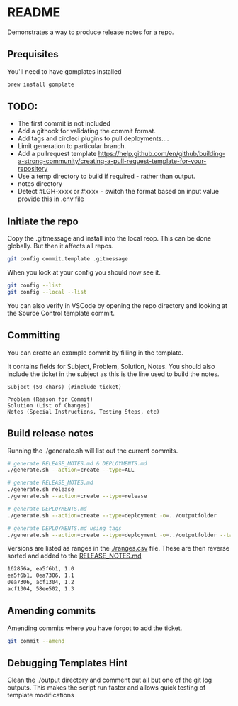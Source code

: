 # README
Demonstrates a way to produce release notes for a repo. 

## Prequisites
You'll need to have gomplates installed 

```sh
brew install gomplate
```

## TODO: 
* The first commit is not included  
* Add a githook for validating the commit format. 
* Add tags and circleci plugins to pull deployments.... 
* Limit generation to particular branch.
* Add a pullrequest template https://help.github.com/en/github/building-a-strong-community/creating-a-pull-request-template-for-your-repository
* Use a temp directory to build if required - rather than output. 
* notes directory
* Detect #LGH-xxxx or #xxxx - switch the format based on input value provide this in .env file


## Initiate the repo
Copy the .gitmessage and install into the local reop.  This can be done globally.  But then it affects all repos. 

```sh
git config commit.template .gitmessage  
```

When you look at your config you should now see it.  
```sh
git config --list 
git config --local --list    
```

You can also verify in VSCode by opening the repo directory and looking at the Source Control template commit.  

## Committing 
You can create an example commit by filling in the template. 

It contains fields for Subject, Problem, Solution, Notes.  You should also include the ticket in the subject as this is the line used to build the notes. 

```
Subject (50 chars) (#include ticket) 

Problem (Reason for Commit)
Solution (List of Changes)
Notes (Special Instructions, Testing Steps, etc)
```

## Build release notes 
Running the ./generate.sh will list out the current commits. 

```sh
# generate RELEASE_MOTES.md & DEPLOYMENTS.md
./generate.sh --action=create --type=ALL

# generate RELEASE_MOTES.md
./generate.sh release
./generate.sh --action=create --type=release

# generate DEPLOYMENTS.md
./generate.sh --action=create --type=deployment -o=../outputfolder

# generate DEPLOYMENTS.md using tags
./generate.sh --action=create --type=deployment -o=../outputfolder --tags
```

Versions are listed as ranges in the [./ranges.csv](./ranges.csv) file.  These are then reverse sorted and added to the [RELEASE_NOTES.md](./RELEASE_NOTES.md)  
```sh
162856a, ea5f6b1, 1.0
ea5f6b1, 0ea7306, 1.1
0ea7306, acf1304, 1.2
acf1304, 58ee502, 1.3
```

## Amending commits
Amending commits where you have forgot to add the ticket.
```sh
git commit --amend
```

## Debugging Templates Hint
Clean the ./output directory and comment out all but one of the git log outputs.
This makes the script run faster and allows quick testing of template modifications

